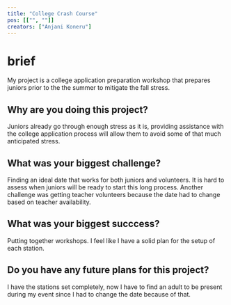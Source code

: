 ```yaml
---
title: "College Crash Course"
pos: [["", ""]]
creators: ["Anjani Koneru"]
---
```


# brief
My project is a college application preparation workshop that prepares juniors prior to the the summer to mitigate the fall stress.

## Why are you doing this project?
Juniors already go through enough stress as it is, providing assistance with the college application process will allow them to avoid some of that much anticipated stress.

## What was your biggest challenge?
Finding an ideal date that works for both juniors and volunteers. It is hard to assess when juniors will be ready to start this long process. Another challenge was getting teacher volunteers because the date had to change based on teacher availability.

## What was your biggest succcess?
Putting together workshops. I feel like I have a solid plan for the setup of each station. 

## Do you have any future plans for this project?
I have the stations set completely, now I have to find an adult to be present during my event since I had to change the date because of that.